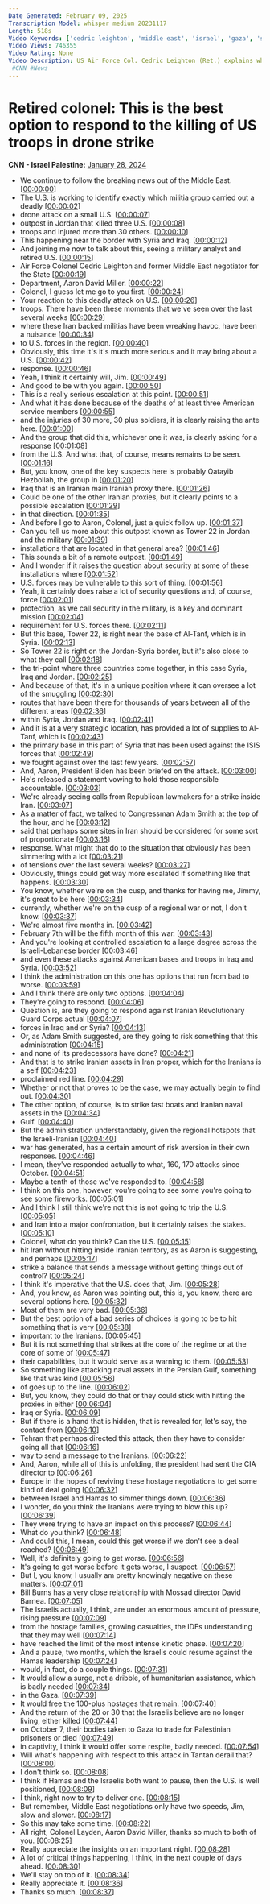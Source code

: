 ```yaml
---
Date Generated: February 09, 2025
Transcription Model: whisper medium 20231117
Length: 518s
Video Keywords: ['cedric leighton', 'middle east', 'israel', 'gaza', 'syria', 'jordan']
Video Views: 746355
Video Rating: None
Video Description: US Air Force Col. Cedric Leighton (Ret.) explains what he thinks is the best option for how the US could deal with Iran and respond to the killing of three US troops in a drone attack in Jordan.
 #CNN #News
---
```


# Retired colonel: This is the best option to respond to the killing of US troops in drone strike
**CNN - Israel Palestine:** [January 28, 2024](https://www.youtube.com/watch?v=QkW0Xf3b3LQ)
*  We continue to follow the breaking news out of the Middle East. [[00:00:00](https://www.youtube.com/watch?v=QkW0Xf3b3LQ&t=0.0s)]
*  The U.S. is working to identify exactly which militia group carried out a deadly [[00:00:02](https://www.youtube.com/watch?v=QkW0Xf3b3LQ&t=2.64s)]
*  drone attack on a small U.S. [[00:00:07](https://www.youtube.com/watch?v=QkW0Xf3b3LQ&t=7.140000000000001s)]
*  outpost in Jordan that killed three U.S. [[00:00:08](https://www.youtube.com/watch?v=QkW0Xf3b3LQ&t=8.58s)]
*  troops and injured more than 30 others. [[00:00:10](https://www.youtube.com/watch?v=QkW0Xf3b3LQ&t=10.68s)]
*  This happening near the border with Syria and Iraq. [[00:00:12](https://www.youtube.com/watch?v=QkW0Xf3b3LQ&t=12.98s)]
*  And joining me now to talk about this, seeing a military analyst and retired U.S. [[00:00:15](https://www.youtube.com/watch?v=QkW0Xf3b3LQ&t=15.56s)]
*  Air Force Colonel Cedric Leighton and former Middle East negotiator for the State [[00:00:19](https://www.youtube.com/watch?v=QkW0Xf3b3LQ&t=19.38s)]
*  Department, Aaron David Miller. [[00:00:22](https://www.youtube.com/watch?v=QkW0Xf3b3LQ&t=22.96s)]
*  Colonel, I guess let me go to you first. [[00:00:24](https://www.youtube.com/watch?v=QkW0Xf3b3LQ&t=24.96s)]
*  Your reaction to this deadly attack on U.S. [[00:00:26](https://www.youtube.com/watch?v=QkW0Xf3b3LQ&t=26.76s)]
*  troops. There have been these moments that we've seen over the last several weeks [[00:00:29](https://www.youtube.com/watch?v=QkW0Xf3b3LQ&t=29.720000000000002s)]
*  where these Iran backed militias have been wreaking havoc, have been a nuisance [[00:00:34](https://www.youtube.com/watch?v=QkW0Xf3b3LQ&t=34.400000000000006s)]
*  to U.S. forces in the region. [[00:00:40](https://www.youtube.com/watch?v=QkW0Xf3b3LQ&t=40.14s)]
*  Obviously, this time it's it's much more serious and it may bring about a U.S. [[00:00:42](https://www.youtube.com/watch?v=QkW0Xf3b3LQ&t=42.6s)]
*  response. [[00:00:46](https://www.youtube.com/watch?v=QkW0Xf3b3LQ&t=46.6s)]
*  Yeah, I think it certainly will, Jim. [[00:00:49](https://www.youtube.com/watch?v=QkW0Xf3b3LQ&t=49.040000000000006s)]
*  And good to be with you again. [[00:00:50](https://www.youtube.com/watch?v=QkW0Xf3b3LQ&t=50.64s)]
*  This is a really serious escalation at this point. [[00:00:51](https://www.youtube.com/watch?v=QkW0Xf3b3LQ&t=51.78s)]
*  And what it has done because of the deaths of at least three American service members [[00:00:55](https://www.youtube.com/watch?v=QkW0Xf3b3LQ&t=55.36000000000001s)]
*  and the injuries of 30 more, 30 plus soldiers, it is clearly raising the ante here. [[00:01:00](https://www.youtube.com/watch?v=QkW0Xf3b3LQ&t=60.14s)]
*  And the group that did this, whichever one it was, is clearly asking for a response [[00:01:08](https://www.youtube.com/watch?v=QkW0Xf3b3LQ&t=68.98s)]
*  from the U.S. And what that, of course, means remains to be seen. [[00:01:16](https://www.youtube.com/watch?v=QkW0Xf3b3LQ&t=76.46000000000001s)]
*  But, you know, one of the key suspects here is probably Qatayib Hezbollah, the group in [[00:01:20](https://www.youtube.com/watch?v=QkW0Xf3b3LQ&t=80.33999999999999s)]
*  Iraq that is an Iranian main Iranian proxy there. [[00:01:26](https://www.youtube.com/watch?v=QkW0Xf3b3LQ&t=86.41999999999999s)]
*  Could be one of the other Iranian proxies, but it clearly points to a possible escalation [[00:01:29](https://www.youtube.com/watch?v=QkW0Xf3b3LQ&t=89.82s)]
*  in that direction. [[00:01:35](https://www.youtube.com/watch?v=QkW0Xf3b3LQ&t=95.32s)]
*  And before I go to Aaron, Colonel, just a quick follow up. [[00:01:37](https://www.youtube.com/watch?v=QkW0Xf3b3LQ&t=97.25999999999999s)]
*  Can you tell us more about this outpost known as Tower 22 in Jordan and the military [[00:01:39](https://www.youtube.com/watch?v=QkW0Xf3b3LQ&t=99.66s)]
*  installations that are located in that general area? [[00:01:46](https://www.youtube.com/watch?v=QkW0Xf3b3LQ&t=106.0s)]
*  This sounds a bit of a remote outpost. [[00:01:49](https://www.youtube.com/watch?v=QkW0Xf3b3LQ&t=109.42s)]
*  And I wonder if it raises the question about security at some of these installations where [[00:01:52](https://www.youtube.com/watch?v=QkW0Xf3b3LQ&t=112.86s)]
*  U.S. forces may be vulnerable to this sort of thing. [[00:01:56](https://www.youtube.com/watch?v=QkW0Xf3b3LQ&t=116.86s)]
*  Yeah, it certainly does raise a lot of security questions and, of course, force [[00:02:01](https://www.youtube.com/watch?v=QkW0Xf3b3LQ&t=121.04s)]
*  protection, as we call security in the military, is a key and dominant mission [[00:02:04](https://www.youtube.com/watch?v=QkW0Xf3b3LQ&t=124.72s)]
*  requirement for U.S. forces there. [[00:02:11](https://www.youtube.com/watch?v=QkW0Xf3b3LQ&t=131.04s)]
*  But this base, Tower 22, is right near the base of Al-Tanf, which is in Syria. [[00:02:13](https://www.youtube.com/watch?v=QkW0Xf3b3LQ&t=133.72s)]
*  So Tower 22 is right on the Jordan-Syria border, but it's also close to what they call [[00:02:18](https://www.youtube.com/watch?v=QkW0Xf3b3LQ&t=138.82s)]
*  the tri-point where three countries come together, in this case Syria, Iraq and Jordan. [[00:02:25](https://www.youtube.com/watch?v=QkW0Xf3b3LQ&t=145.14s)]
*  And because of that, it's in a unique position where it can oversee a lot of the smuggling [[00:02:30](https://www.youtube.com/watch?v=QkW0Xf3b3LQ&t=150.7s)]
*  routes that have been there for thousands of years between all of the different areas [[00:02:36](https://www.youtube.com/watch?v=QkW0Xf3b3LQ&t=156.34s)]
*  within Syria, Jordan and Iraq. [[00:02:41](https://www.youtube.com/watch?v=QkW0Xf3b3LQ&t=161.5s)]
*  And it is at a very strategic location, has provided a lot of supplies to Al-Tanf, which is [[00:02:43](https://www.youtube.com/watch?v=QkW0Xf3b3LQ&t=163.9s)]
*  the primary base in this part of Syria that has been used against the ISIS forces that [[00:02:49](https://www.youtube.com/watch?v=QkW0Xf3b3LQ&t=169.66s)]
*  we fought against over the last few years. [[00:02:57](https://www.youtube.com/watch?v=QkW0Xf3b3LQ&t=177.5s)]
*  And, Aaron, President Biden has been briefed on the attack. [[00:03:00](https://www.youtube.com/watch?v=QkW0Xf3b3LQ&t=180.66s)]
*  He's released a statement vowing to hold those responsible accountable. [[00:03:03](https://www.youtube.com/watch?v=QkW0Xf3b3LQ&t=183.34s)]
*  We're already seeing calls from Republican lawmakers for a strike inside Iran. [[00:03:07](https://www.youtube.com/watch?v=QkW0Xf3b3LQ&t=187.85999999999999s)]
*  As a matter of fact, we talked to Congressman Adam Smith at the top of the hour, and he [[00:03:12](https://www.youtube.com/watch?v=QkW0Xf3b3LQ&t=192.78s)]
*  said that perhaps some sites in Iran should be considered for some sort of proportionate [[00:03:16](https://www.youtube.com/watch?v=QkW0Xf3b3LQ&t=196.42s)]
*  response. What might that do to the situation that obviously has been simmering with a lot [[00:03:21](https://www.youtube.com/watch?v=QkW0Xf3b3LQ&t=201.66s)]
*  of tensions over the last several weeks? [[00:03:27](https://www.youtube.com/watch?v=QkW0Xf3b3LQ&t=207.58s)]
*  Obviously, things could get way more escalated if something like that happens. [[00:03:30](https://www.youtube.com/watch?v=QkW0Xf3b3LQ&t=210.14s)]
*  You know, whether we're on the cusp, and thanks for having me, Jimmy, it's great to be here [[00:03:34](https://www.youtube.com/watch?v=QkW0Xf3b3LQ&t=214.78s)]
*  currently, whether we're on the cusp of a regional war or not, I don't know. [[00:03:37](https://www.youtube.com/watch?v=QkW0Xf3b3LQ&t=217.78s)]
*  We're almost five months in. [[00:03:42](https://www.youtube.com/watch?v=QkW0Xf3b3LQ&t=222.33999999999997s)]
*  February 7th will be the fifth month of this war. [[00:03:43](https://www.youtube.com/watch?v=QkW0Xf3b3LQ&t=223.85999999999999s)]
*  And you're looking at controlled escalation to a large degree across the Israeli-Lebanese border [[00:03:46](https://www.youtube.com/watch?v=QkW0Xf3b3LQ&t=226.45999999999998s)]
*  and even these attacks against American bases and troops in Iraq and Syria. [[00:03:52](https://www.youtube.com/watch?v=QkW0Xf3b3LQ&t=232.17999999999998s)]
*  I think the administration on this one has options that run from bad to worse. [[00:03:59](https://www.youtube.com/watch?v=QkW0Xf3b3LQ&t=239.06s)]
*  And I think there are only two options. [[00:04:04](https://www.youtube.com/watch?v=QkW0Xf3b3LQ&t=244.42s)]
*  They're going to respond. [[00:04:06](https://www.youtube.com/watch?v=QkW0Xf3b3LQ&t=246.26s)]
*  Question is, are they going to respond against Iranian Revolutionary Guard Corps actual [[00:04:07](https://www.youtube.com/watch?v=QkW0Xf3b3LQ&t=247.74s)]
*  forces in Iraq and or Syria? [[00:04:13](https://www.youtube.com/watch?v=QkW0Xf3b3LQ&t=253.46s)]
*  Or, as Adam Smith suggested, are they going to risk something that this administration [[00:04:15](https://www.youtube.com/watch?v=QkW0Xf3b3LQ&t=255.5s)]
*  and none of its predecessors have done? [[00:04:21](https://www.youtube.com/watch?v=QkW0Xf3b3LQ&t=261.46s)]
*  And that is to strike Iranian assets in Iran proper, which for the Iranians is a self [[00:04:23](https://www.youtube.com/watch?v=QkW0Xf3b3LQ&t=263.54s)]
*  proclaimed red line. [[00:04:29](https://www.youtube.com/watch?v=QkW0Xf3b3LQ&t=269.26s)]
*  Whether or not that proves to be the case, we may actually begin to find out. [[00:04:30](https://www.youtube.com/watch?v=QkW0Xf3b3LQ&t=270.94s)]
*  The other option, of course, is to strike fast boats and Iranian naval assets in the [[00:04:34](https://www.youtube.com/watch?v=QkW0Xf3b3LQ&t=274.78s)]
*  Gulf. [[00:04:40](https://www.youtube.com/watch?v=QkW0Xf3b3LQ&t=280.14s)]
*  But the administration understandably, given the regional hotspots that the Israeli-Iranian [[00:04:40](https://www.youtube.com/watch?v=QkW0Xf3b3LQ&t=280.41999999999996s)]
*  war has generated, has a certain amount of risk aversion in their own responses. [[00:04:46](https://www.youtube.com/watch?v=QkW0Xf3b3LQ&t=286.5s)]
*  I mean, they've responded actually to what, 160, 170 attacks since October. [[00:04:51](https://www.youtube.com/watch?v=QkW0Xf3b3LQ&t=291.21999999999997s)]
*  Maybe a tenth of those we've responded to. [[00:04:58](https://www.youtube.com/watch?v=QkW0Xf3b3LQ&t=298.5s)]
*  I think on this one, however, you're going to see some you're going to see some fireworks. [[00:05:01](https://www.youtube.com/watch?v=QkW0Xf3b3LQ&t=301.14s)]
*  And I think I still think we're not this is not going to trip the U.S. [[00:05:05](https://www.youtube.com/watch?v=QkW0Xf3b3LQ&t=305.78s)]
*  and Iran into a major confrontation, but it certainly raises the stakes. [[00:05:10](https://www.youtube.com/watch?v=QkW0Xf3b3LQ&t=310.82s)]
*  Colonel, what do you think? Can the U.S. [[00:05:15](https://www.youtube.com/watch?v=QkW0Xf3b3LQ&t=315.62s)]
*  hit Iran without hitting inside Iranian territory, as as Aaron is suggesting, and perhaps [[00:05:17](https://www.youtube.com/watch?v=QkW0Xf3b3LQ&t=317.34s)]
*  strike a balance that sends a message without getting things out of control? [[00:05:24](https://www.youtube.com/watch?v=QkW0Xf3b3LQ&t=324.06s)]
*  I think it's imperative that the U.S. does that, Jim. [[00:05:28](https://www.youtube.com/watch?v=QkW0Xf3b3LQ&t=328.18s)]
*  And, you know, as Aaron was pointing out, this is, you know, there are several options here. [[00:05:32](https://www.youtube.com/watch?v=QkW0Xf3b3LQ&t=332.66s)]
*  Most of them are very bad. [[00:05:36](https://www.youtube.com/watch?v=QkW0Xf3b3LQ&t=336.94s)]
*  But the best option of a bad series of choices is going to be to hit something that is very [[00:05:38](https://www.youtube.com/watch?v=QkW0Xf3b3LQ&t=338.42s)]
*  important to the Iranians. [[00:05:45](https://www.youtube.com/watch?v=QkW0Xf3b3LQ&t=345.66s)]
*  But it is not something that strikes at the core of the regime or at the core of some of [[00:05:47](https://www.youtube.com/watch?v=QkW0Xf3b3LQ&t=347.14s)]
*  their capabilities, but it would serve as a warning to them. [[00:05:53](https://www.youtube.com/watch?v=QkW0Xf3b3LQ&t=353.14s)]
*  So something like attacking naval assets in the Persian Gulf, something like that was kind [[00:05:56](https://www.youtube.com/watch?v=QkW0Xf3b3LQ&t=356.22s)]
*  of goes up to the line. [[00:06:02](https://www.youtube.com/watch?v=QkW0Xf3b3LQ&t=362.46000000000004s)]
*  But, you know, they could do that or they could stick with hitting the proxies in either [[00:06:04](https://www.youtube.com/watch?v=QkW0Xf3b3LQ&t=364.1s)]
*  Iraq or Syria. [[00:06:09](https://www.youtube.com/watch?v=QkW0Xf3b3LQ&t=369.74s)]
*  But if there is a hand that is hidden, that is revealed for, let's say, the contact from [[00:06:10](https://www.youtube.com/watch?v=QkW0Xf3b3LQ&t=370.82s)]
*  Tehran that perhaps directed this attack, then they have to consider going all that [[00:06:16](https://www.youtube.com/watch?v=QkW0Xf3b3LQ&t=376.82s)]
*  way to send a message to the Iranians. [[00:06:22](https://www.youtube.com/watch?v=QkW0Xf3b3LQ&t=382.66s)]
*  And, Aaron, while all of this is unfolding, the president had sent the CIA director to [[00:06:26](https://www.youtube.com/watch?v=QkW0Xf3b3LQ&t=386.22s)]
*  Europe in the hopes of reviving these hostage negotiations to get some kind of deal going [[00:06:32](https://www.youtube.com/watch?v=QkW0Xf3b3LQ&t=392.42s)]
*  between Israel and Hamas to simmer things down. [[00:06:36](https://www.youtube.com/watch?v=QkW0Xf3b3LQ&t=396.38s)]
*  I wonder, do you think the Iranians were trying to blow this up? [[00:06:39](https://www.youtube.com/watch?v=QkW0Xf3b3LQ&t=399.78000000000003s)]
*  They were trying to have an impact on this process? [[00:06:44](https://www.youtube.com/watch?v=QkW0Xf3b3LQ&t=404.5s)]
*  What do you think? [[00:06:48](https://www.youtube.com/watch?v=QkW0Xf3b3LQ&t=408.26s)]
*  And could this, I mean, could this get worse if we don't see a deal reached? [[00:06:49](https://www.youtube.com/watch?v=QkW0Xf3b3LQ&t=409.26s)]
*  Well, it's definitely going to get worse. [[00:06:56](https://www.youtube.com/watch?v=QkW0Xf3b3LQ&t=416.22s)]
*  It's going to get worse before it gets worse, I suspect. [[00:06:57](https://www.youtube.com/watch?v=QkW0Xf3b3LQ&t=417.82s)]
*  But I, you know, I usually am pretty knowingly negative on these matters. [[00:07:01](https://www.youtube.com/watch?v=QkW0Xf3b3LQ&t=421.18s)]
*  Bill Burns has a very close relationship with Mossad director David Barnea. [[00:07:05](https://www.youtube.com/watch?v=QkW0Xf3b3LQ&t=425.54s)]
*  The Israelis actually, I think, are under an enormous amount of pressure, rising pressure [[00:07:09](https://www.youtube.com/watch?v=QkW0Xf3b3LQ&t=429.86s)]
*  from the hostage families, growing casualties, the IDFs understanding that they may well [[00:07:14](https://www.youtube.com/watch?v=QkW0Xf3b3LQ&t=434.66s)]
*  have reached the limit of the most intense kinetic phase. [[00:07:20](https://www.youtube.com/watch?v=QkW0Xf3b3LQ&t=440.26s)]
*  And a pause, two months, which the Israelis could resume against the Hamas leadership [[00:07:24](https://www.youtube.com/watch?v=QkW0Xf3b3LQ&t=444.5s)]
*  would, in fact, do a couple things. [[00:07:31](https://www.youtube.com/watch?v=QkW0Xf3b3LQ&t=451.1s)]
*  It would allow a surge, not a dribble, of humanitarian assistance, which is badly needed [[00:07:34](https://www.youtube.com/watch?v=QkW0Xf3b3LQ&t=454.62s)]
*  in the Gaza. [[00:07:39](https://www.youtube.com/watch?v=QkW0Xf3b3LQ&t=459.22s)]
*  It would free the 100-plus hostages that remain. [[00:07:40](https://www.youtube.com/watch?v=QkW0Xf3b3LQ&t=460.58s)]
*  And the return of the 20 or 30 that the Israelis believe are no longer living, either killed [[00:07:44](https://www.youtube.com/watch?v=QkW0Xf3b3LQ&t=464.38s)]
*  on October 7, their bodies taken to Gaza to trade for Palestinian prisoners or died [[00:07:49](https://www.youtube.com/watch?v=QkW0Xf3b3LQ&t=469.66s)]
*  in captivity, I think it would offer some respite, badly needed. [[00:07:54](https://www.youtube.com/watch?v=QkW0Xf3b3LQ&t=474.38000000000005s)]
*  Will what's happening with respect to this attack in Tantan derail that? [[00:08:00](https://www.youtube.com/watch?v=QkW0Xf3b3LQ&t=480.58000000000004s)]
*  I don't think so. [[00:08:08](https://www.youtube.com/watch?v=QkW0Xf3b3LQ&t=488.14000000000004s)]
*  I think if Hamas and the Israelis both want to pause, then the U.S. is well positioned, [[00:08:09](https://www.youtube.com/watch?v=QkW0Xf3b3LQ&t=489.3s)]
*  I think, right now to try to deliver one. [[00:08:15](https://www.youtube.com/watch?v=QkW0Xf3b3LQ&t=495.82000000000005s)]
*  But remember, Middle East negotiations only have two speeds, Jim, slow and slower. [[00:08:17](https://www.youtube.com/watch?v=QkW0Xf3b3LQ&t=497.58s)]
*  So this may take some time. [[00:08:22](https://www.youtube.com/watch?v=QkW0Xf3b3LQ&t=502.97999999999996s)]
*  All right, Colonel Layden, Aaron David Miller, thanks so much to both of you. [[00:08:25](https://www.youtube.com/watch?v=QkW0Xf3b3LQ&t=505.38s)]
*  Really appreciate the insights on an important night. [[00:08:28](https://www.youtube.com/watch?v=QkW0Xf3b3LQ&t=508.46s)]
*  A lot of critical things happening, I think, in the next couple of days ahead. [[00:08:30](https://www.youtube.com/watch?v=QkW0Xf3b3LQ&t=510.9s)]
*  We'll stay on top of it. [[00:08:34](https://www.youtube.com/watch?v=QkW0Xf3b3LQ&t=514.66s)]
*  Really appreciate it. [[00:08:36](https://www.youtube.com/watch?v=QkW0Xf3b3LQ&t=516.3s)]
*  Thanks so much. [[00:08:37](https://www.youtube.com/watch?v=QkW0Xf3b3LQ&t=517.3s)]
